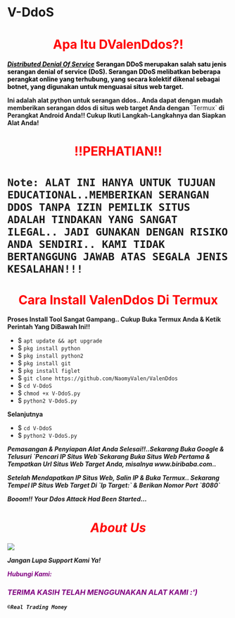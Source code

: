 # V-DdoS<h1 style="color:red" align="center">Apa Itu DValenDdos?!</h1>
<div>
<p style="color:black"><b><i><u>Distributed Denial Of Service</u></i> Serangan DDoS merupakan salah satu jenis serangan denial of service (DoS). Serangan DDoS melibatkan beberapa perangkat online yang terhubung, yang secara kolektif dikenal sebagai botnet, yang digunakan untuk menguasai situs web target.</b></p>
<p style="color:80% black"><b>Ini adalah alat python untuk serangan ddos.. Anda dapat dengan mudah memberikan serangan ddos di situs web target Anda dengan</b> `Termux` <b>di Perangkat Android Anda!! Cukup Ikuti Langkah-Langkahnya dan Siapkan Alat Anda!</b> 
<br>
<h1 align="center" style="color:red">!!PERHATIAN!! <h1>

`Note: ALAT INI HANYA UNTUK TUJUAN EDUCATIONAL..MEMBERIKAN SERANGAN DDOS TANPA IZIN PEMILIK SITUS ADALAH TINDAKAN YANG SANGAT ILEGAL.. JADI GUNAKAN DENGAN RISIKO ANDA SENDIRI.. KAMI TIDAK BERTANGGUNG JAWAB ATAS SEGALA JENIS KESALAHAN!!!`

<h1 style="color:red" align="center"> Cara Install ValenDdos Di Termux</h1>

<p><b>Proses Install Tool Sangat Gampang.. Cukup Buka Termux Anda & Ketik Perintah Yang DiBawah Ini!!</b></p>

- $ `apt update && apt upgrade`
- $ `pkg install python`
- $ `pkg install python2`
- $ `pkg install git`
- $ `pkg install figlet`
- $ `git clone https://github.com/NaomyValen/ValenDdos`
- $ `cd V-DdoS`
- $ `chmod +x V-DdoS.py`
- $ `python2 V-DdoS.py`

<p><b>Selanjutnya</b></p>

- $ `cd V-DdoS`
- $ `python2 V-DdoS.py`

<p><b><i> Pemasangan & Penyiapan Alat Anda Selesai!!..Sekarang Buka Google & Telusuri `Pencari IP Situs Web`<b><i>Sekarang Buka Situs Web Pertama & Tempatkan Url Situs Web Target Anda, misalnya www.biribaba.com..</b></i></p>

<p><b><i>Setelah Mendapatkan IP Situs Web, Salin IP & Buka Termux.. Sekarang Tempel IP Situs Web Target Di</b></i> `Ip Target:` <b><i>& Berikan Nomor Port</b></i> `8080` </p>

<p><b> Booom!! Your Ddos Attack Had Been Started...</b> </p>
<div>
<h1 style="color:red" align="center"> About Us </h1>

<img src="https://cdn.discordapp.com/attachments/870740780938047520/871007159150837820/20210610_164346.jpg">

<p><b>Jangan Lupa Support Kami Ya!</b></p>

<p style="color:purple"><b>Hubungi Kami:</b></p>

<h3 style="color:purple"> TERIMA KASIH TELAH MENGGUNAKAN ALAT KAMI :') </h3>

``©Real Trading Money``

